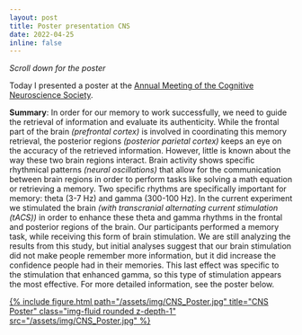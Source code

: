 ```yaml
---
layout: post
title: Poster presentation CNS
date: 2022-04-25
inline: false
---
```

<i>Scroll down for the poster</i>

Today I presented a poster at the <a href="https://www.cogneurosociety.org/annual-meeting/">Annual Meeting of the Cognitive Neuroscience Society</a>. 

<b>Summary</b>: In order for our memory to work successfully, we need to guide the retrieval of information and evaluate its authenticity. While the frontal part of the brain <i>(prefrontal cortex)</i> is involved in coordinating this memory retrieval, the posterior regions <i>(posterior parietal cortex)</i> keeps an eye on the accuracy of the retrieved information. However, little is known about the way these two brain regions interact. Brain activity shows specific rhythmical patterns <i>(neural oscillations)</i> that allow for the communication between brain regions in order to perform tasks like solving a math equation or retrieving a memory. Two specific rhythms are specifically important for memory: theta (3-7 Hz) and gamma (300-100 Hz). In the current experiment we stimulated the brain <i>(with transcranial alternating current stimulation (tACS))</i> in order to enhance these theta and gamma rhythms in the frontal and posterior regions of the brain. Our participants performed a memory task, while receiving this form of brain stimulation. We are still analyzing the results from this study, but initial analyses suggest that our brain stimulation did not make people remember more information, but it did increase the confidence people had in their memories. This last effect was specific to the stimulation that enhanced gamma, so this type of stimulation appears the most effective. For more detailed information, see the poster below.

<!--![CNS_Poster](/assets/img/CNS_Poster_2022.png)-->

<div class="row">
    <div class="col-sm mt-3 mt-md-0">
        <div><a href="/assets/img/CNS_Poster.jpg">
            {% include figure.html path="/assets/img/CNS_Poster.jpg" title="CNS Poster" class="img-fluid rounded z-depth-1" src="/assets/img/CNS_Poster.jpg" %}
        </a></div>
    </div>
</div>

<!--<a href="/assets/img/CNS_Poster.jpg">
    <img 
        src="/assets/img/CNS_Poster.jpg" 
        alt="CNS Poster 2022"
        class="img-fluid rounded z-depth-1"
    />
</a>-->
